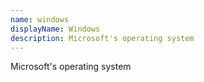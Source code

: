 ```yaml
---
name: windows
displayName: Windows
description: Microsoft's operating system
---
```

Microsoft's operating system